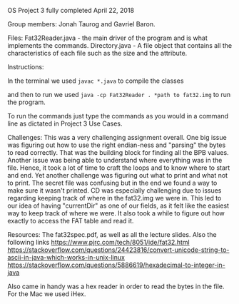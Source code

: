 OS Project 3 fully completed April 22, 2018 

Group members: Jonah Taurog and Gavriel Baron.

Files: Fat32Reader.java - the main driver of the program and is what implements the commands. 
Directory.java - A file object that contains all the characteristics of each file such as the size and the attribute.

Instructions:

In the terminal we used ```javac *.java``` to compile the classes

and then to run we used ```java -cp Fat32Reader . *path to fat32.img``` to run the program.

To run the commands just type the commands as you would in a command line 
as dictated in Project 3 Use Cases.

Challenges: This was a very challenging assignment overall. One big issue was figuring out how to use the right endian-ness and "parsing" the bytes to read correctly. That was the building block for finding all the BPB values. Another issue was being able to understand where everything was in the file. Hence, it took a lot of time to craft the loops and to know where to start and end. Yet another challenge was figuring out what to print and what not to print. The secret file was confusing but in the end we found a way to make sure it wasn't printed.
 CD was especially challenging due to issues regarding keeping track of where in the fat32.img we were in.
This led to our idea of having "currentDir" as one of our fields, as it felt like the easiest way to keep track of where we were. It also took a while to figure out how exactly to access the FAT table and read it. 

Resources: The fat32spec.pdf, as well as all the lecture slides. Also the following links
https://www.pjrc.com/tech/8051/ide/fat32.html https://stackoverflow.com/questions/24423816/convert-unicode-string-to-ascii-in-java-which-works-in-unix-linux https://stackoverflow.com/questions/5886619/hexadecimal-to-integer-in-java

Also came in handy was a hex reader in order to read the bytes in the file. For the Mac we used iHex.
